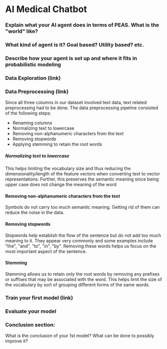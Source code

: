 # AI Medical Chatbot

### Explain what your AI agent does in terms of PEAS. What is the "world" like? 

### What kind of agent is it? Goal based? Utility based? etc. 

### Describe how your agent is set up and where it fits in probabilistic modeling

### Data Exploration (link)

### Data Preprocessing (link)

Since all three columns in our dataset involved text data, text related preprocessing
had to be done. The data preprocessing pipeline consisted of the following steps:
- Renaming columns
- Normalizing text to lowercase
- Removing non-alphanumeric characters from the text
- Removing stopwords
- Applying stemming to retain the root words

##### Normalizing text to lowercase
This helps limiting the vocabulary size and thus reducing the dimensionality/length
of the feature vectors when converting text to vector representations. Further, 
this preserves the semantic meaning since being upper case does not change the meaning
of the word

#### Removing non-alphanumeric characters from the text
Symbols do not carry too much semantic meaning. Getting rid of them can reduce the
noise in the data.

#### Removing stopwords
Stopwords help establish the flow of the sentence but do not add too much meaning
to it. They appear very commonly and some examples include "the", "and", "to", "in", "by".
Removing these words helps us focus on the most important aspect of the sentence.

#### Stemming
Stemming allows us to retain only the root words by removing any prefixes or suffixes
that may be associated with the word. This helps limit the size of the vocabulary by
sort of grouping different forms of the same words.


### Train your first model (link)

### Evaluate your model

### Conclusion section: 
What is the conclusion of your 1st model? What can be done to possibly improve it?